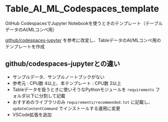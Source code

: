 # Table_AI_ML_Codespaces_template
GitHub CodespacesでJupyter Notebookを使うときのテンプレート（テーブルデータのAI/MLコンペ用）

[github/codespaces-jupyter](https://github.com/github/codespaces-jupyter) を参考に改変し、TableデータのAI/MLコンペ用のテンプレートを作成

## github/codespaces-jupyterとの違い

* サンプルデータ、サンプルノートブックがない
* 参考元 : CPU数 4以上、本テンプレート : CPU数 2以上
* Tableデータを扱うときに使いそうなPythonモジュールを `requirements` フォルダ以下に分割して記載
* おすすめのライブラリのみ `requirements/recommended.txt` に記載し、`updateContentCommand` でインストールする運用に変更
* VSCode拡張を追加
